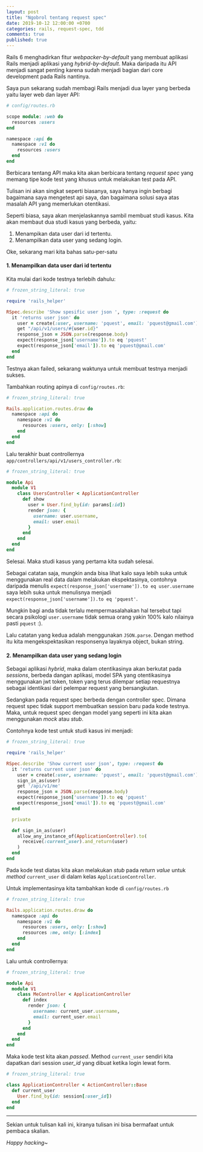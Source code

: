 ```yaml
---
layout: post
title: "Ngobrol tentang request spec"
date: 2019-10-12 12:00:00 +0700
categories: rails, request-spec, tdd
comments: true
published: true
---
```


Rails 6 menghadirkan fitur *webpacker-by-default* yang membuat aplikasi Rails menjadi aplikasi yang *hybrid-by-default*. Maka daripada itu API menjadi sangat penting karena sudah menjadi bagian dari core development pada Rails nantinya.

Saya pun sekarang sudah membagi Rails menjadi dua layer yang berbeda yaitu layer web dan layer API:

```rb
# config/routes.rb

scope module: :web do
  resources :users
end

namespace :api do
  namespace :v1 do
    resources :users
  end
end
```

Berbicara tentang API maka kita akan berbicara tentang *request spec* yang memang tipe kode test yang khusus untuk melakukan test pada API.

Tulisan ini akan singkat seperti biasanya, saya hanya ingin berbagi bagaimana saya mengetest api saya, dan bagaimana solusi saya atas masalah API yang memerlukan otentikasi.

Seperti biasa, saya akan menjelaskannya sambil membuat studi kasus. Kita akan membaut dua studi kasus yang berbeda, yaitu:
1. Menampikan data user dari id tertentu.
2. Menampilkan data user yang sedang login.

Oke, sekarang mari kita bahas satu-per-satu

#### 1. Menampilkan data user dari id tertentu
Kita mulai dari kode testnya terlebih dahulu:

```rb
# frozen_string_literal: true

require 'rails_helper'

RSpec.describe 'Show spesific user json ', type: :request do
  it 'returns user json' do
    user = create(:user, username: 'pquest', email: 'pquest@gmail.com')
    get "/api/v1/users/#{user.id}"
    response_json = JSON.parse(response.body)
    expect(response_json['username']).to eq 'pquest'
    expect(response_json['email']).to eq 'pquest@gmail.com'
  end
end
```

Testnya akan failed, sekarang waktunya untuk membuat testnya menjadi sukses.

Tambahkan routing apinya di `config/routes.rb`:

```rb
# frozen_string_literal: true

Rails.application.routes.draw do
  namespace :api do
    namespace :v1 do
      resources :users, only: [:show]
    end
  end
end
```

Lalu terakhir buat controllernya `app/controllers/api/v1/users_controller.rb`:

```rb
# frozen_string_literal: true

module Api
  module V1
    class UsersController < ApplicationController
      def show
        user = User.find_by(id: params[:id])
        render json: {
          username: user.username,
          email: user.email
        }
      end
    end
  end
end
```

Selesai. Maka studi kasus yang pertama kita sudah selesai.

Sebagai catatan saja, mungkin anda bisa lihat kalo saya lebih suka untuk menggunakan real data dalam melakukan ekspektasinya, contohnya daripada menulis `expect(response_json['username']).to eq user.username` saya lebih suka untuk menulisnya menjadi `expect(response_json['username']).to eq 'pquest'`.

Mungkin bagi anda tidak terlalu mempermasalahakan hal tersebut tapi secara psikologi `user.username` tidak semua orang yakin 100% kalo nilainya pasti `pquest` :).

Lalu catatan yang kedua adalah menggunakan `JSON.parse`. Dengan method itu kita mengekspektasikan responsenya layaknya object, bukan string.

#### 2. Menampilkan data user yang sedang login
Sebagai aplikasi *hybrid*, maka dalam otentikasinya akan berkutat pada *sessions*, berbeda dangan aplikasi, model SPA yang otentikasinya menggunakan jwt token, token yang terus dilempar setiap requestnya sebagai identikasi dari pelempar request yang bersangkutan.

Sedangkan pada request spec berbeda dengan controller spec. Dimana request spec tidak support membuatkan session baru pada kode testnya. Maka, untuk request spec dengan model yang seperti ini kita akan menggunakan *mock* atau *stub*.

Contohnya kode test untuk studi kasus ini menjadi:

```rb
# frozen_string_literal: true

require 'rails_helper'

RSpec.describe 'Show current user json', type: :request do
  it 'returns current user json' do
    user = create(:user, username: 'pquest', email: 'pquest@gmail.com')
    sign_in_as(user)
    get '/api/v1/me'
    response_json = JSON.parse(response.body)
    expect(response_json['username']).to eq 'pquest'
    expect(response_json['email']).to eq 'pquest@gmail.com'
  end

  private

  def sign_in_as(user)
    allow_any_instance_of(ApplicationController).to(
      receive(:current_user).and_return(user)
    )
  end
end
```

Pada kode test diatas kita akan melakukan *stub* pada *return value* untuk *method* `current_user` di dalam kelas `ApplicationController`.

Untuk implementasinya kita tambahkan kode di `config/routes.rb`

```rb
# frozen_string_literal: true

Rails.application.routes.draw do
  namespace :api do
    namespace :v1 do
      resources :users, only: [:show]
      resources :me, only: [:index]
    end
  end
end
```

Lalu untuk controllernya:

```rb
# frozen_string_literal: true

module Api
  module V1
    class MeController < ApplicationController
      def index
        render json: {
          username: current_user.username,
          email: current_user.email
        }
      end
    end
  end
end
```

Maka kode test kita akan *passed*. Method `current_user` sendiri kita dapatkan dari session *user_id* yang dibuat ketika login lewat form.

```rb
# frozen_string_literal: true

class ApplicationController < ActionController::Base
  def current_user
    User.find_by(id: session[:user_id])
  end
end
```


-----
Sekian untuk tulisan kali ini, kiranya tulisan ini bisa bermafaat untuk pembaca skalian.

*Happy hacking~*
